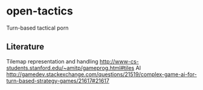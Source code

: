 # open-tactics
Turn-based tactical porn

## Literature
Tilemap representation and handling
http://www-cs-students.stanford.edu/~amitp/gameprog.html#tiles
AI
http://gamedev.stackexchange.com/questions/21519/complex-game-ai-for-turn-based-strategy-games/21617#21617
